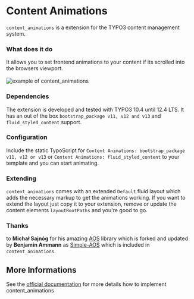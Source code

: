 # Content Animations
`content_animations` is a extension for the TYPO3 content management system.

### What does it do
It allows you to set frontend animations to your content if its scrolled into the browsers viewport.\
\
![example of content_animations](https://raw.githubusercontent.com/baschte/content-animations/master/Documentation/Images/Example.gif)

### Dependencies
The extension is developed and tested with TYPO3 10.4 until 12.4 LTS. It has an out of the box `bootstrap_package v11, v12 and v13` and `fluid_styled_content` support.

### Configuration
Include the static TypoScript for `Content Animations: bootstrap_package v11, v12 or v13` or `Content Animations: fluid_styled_content` to your template and you can start animating.

### Extending
`content_animations` comes with an extended `Default` fluid layout which adds the necessary markup to get the animations working. If you want to extend the layout just copy it to your extension, remove or update the content elements `layoutRootPaths` and you're good to go.

### Thanks
to **Michał Sajnóg** for his amazing [AOS](http://michalsnik.github.io/aos/) library which is forked and updated by **Benjamin Ammann** as [Simple-AOS](https://ammannbe.github.io/simple-aos/) which is included in `content_animations`.

## More Informations
See the [official documentation](https://docs.typo3.org/p/baschte/content-animations/main/en-us/) for more details how to implement content_animations

